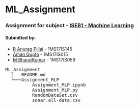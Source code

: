 # ML_Assignment
### Assignment for subject - [ISEB1 - Machine Learning](https://github.com/mydhiliknair/ISEB1-Even-Sem-2020)
#### Submitted by:
* [R Anurag Pillai](https://github.com/CodesOfAnurag/) - 1MS17IS145 <br>
* [Aman Gupta](https://github.com/aman1698) - 1MS17IS015 <br>
* [M BharatKumar](https://github.com/MBharatKumar) - 1MS17IS059 <br>

<pre>ML_Assignment
  │   README.md
  └───Assignment_MLP
          Assignment_MLP.ipynb
          Assignment_MLP.py
          RandomDataSet.csv
          sonar.all-data.csv
</pre>
